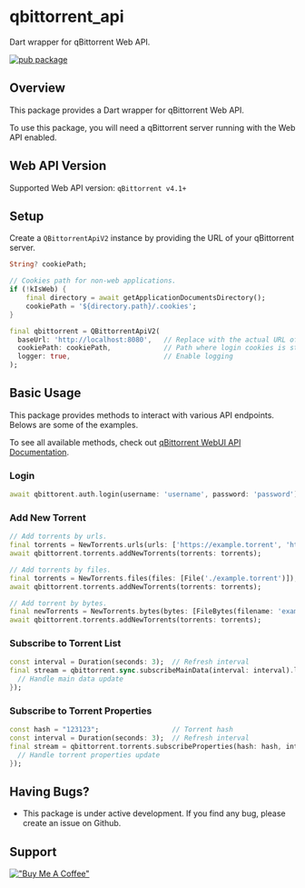 # qbittorrent_api
Dart wrapper for qBittorrent Web API.

[![pub package](https://img.shields.io/pub/v/qbittorrent_api.svg)](https://pub.dev/packages/qbittorrent_api)

## Overview
This package provides a Dart wrapper for qBittorrent Web API.

To use this package, you will need a qBittorrent server running with the Web API enabled. 

## Web API Version
Supported Web API version: `qBittorrent v4.1+`

## Setup
Create a `QBittorrentApiV2` instance by providing the URL of your qBittorrent server.
```dart
String? cookiePath;

// Cookies path for non-web applications.
if (!kIsWeb) {
    final directory = await getApplicationDocumentsDirectory();
    cookiePath = '${directory.path}/.cookies';
}

final qbittorrent = QBittorrentApiV2(
  baseUrl: 'http://localhost:8080',   // Replace with the actual URL of your qBittorrent server
  cookiePath: cookiePath,             // Path where login cookies is stored
  logger: true,                       // Enable logging
);
```

## Basic Usage
This package provides methods to interact with various API endpoints. Belows are some of the examples.

To see all available methods, check out [qBittorrent WebUI API Documentation](https://github.com/qbittorrent/qBittorrent/wiki/WebUI-API-(qBittorrent-4.1)).

### Login
```dart
await qbittorent.auth.login(username: 'username', password: 'password');
```

### Add New Torrent
```dart
// Add torrents by urls.
final torrents = NewTorrents.urls(urls: ['https://example.torrent', 'https://example-2.torrent']);
await qbittorrent.torrents.addNewTorrents(torrents: torrents);

// Add torrents by files.
final torrents = NewTorrents.files(files: [File('./example.torrent')]);
await qbittorrent.torrents.addNewTorrents(torrents: torrents);

// Add torrent by bytes.
final newTorrents = NewTorrents.bytes(bytes: [FileBytes(filename: 'example.torrent', bytes: bytes)]);
await qbittorrent.torrents.addNewTorrents(torrents: torrents);
```

### Subscribe to Torrent List
```dart
const interval = Duration(seconds: 3);  // Refresh interval
final stream = qbittorrent.sync.subscribeMainData(interval: interval).listen((data) {
  // Handle main data update
});
```

### Subscribe to Torrent Properties
```dart
const hash = "123123";                  // Torrent hash
const interval = Duration(seconds: 3);  // Refresh interval
final stream = qbittorrent.torrents.subscribeProperties(hash: hash, interval: interval).listen((data) {
  // Handle torrent properties update
});
```

## Having Bugs?
- This package is under active development. If you find any bug, please create an issue on Github.

## Support
[!["Buy Me A Coffee"](https://www.buymeacoffee.com/assets/img/guidelines/download-assets-sm-1.svg)](https://buymeacoffee.com/yosemiteyss)